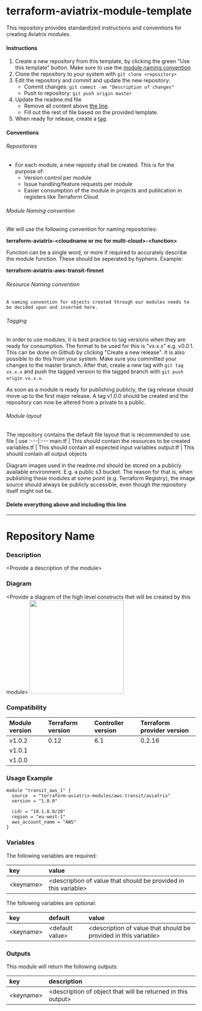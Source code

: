 # terraform-aviatrix-module-template

This repository provides standardized instructions and conventions for creating Aviatrix modules.

#### Instructions
1. Create a new repository from this template, by clicking the green "Use this template" button. Make sure to use the [module naming convention](#module-naming-convention)
2. Clone the repository to your system with ```git clone <repository>```
5. Edit the repository and commit and update the new repository:
    - Commit changes: ```git commit -am "Description of changes"```
    - Push to repository: ```git push origin master```
6. Update the readme.md file
    - Remove all content above [the line](#delete-everything-above-and-including-this-line).
    - Fill out the rest of file based on the provided template.
7. When ready for release, create a [tag](#tagging).

#### Conventions

###### Repositories
- For each module, a new reposity shall be created. This is for the purpose of:
    - Version control per module
    - Issue handling/feature requests per module
    - Easier consumption of the module in projects and publication in registers like Terraform Cloud

###### Module Naming convention
We will use the following convention for naming repositories:

**terraform-aviatrix-\<cloudname or mc for multi-cloud>-\<function>**

Function can be a single word, or more if required to accurately describe the module function. These should be seperated by hyphens. Example:

**terraform-aviatrix-aws-transit-firenet**

###### Resource Naming convention
```A naming convention for objects created through our modules needs to be decided upon and inserted here.```

###### Tagging
In order to use modules, it is best practice to tag versions when they are ready for consumption. The format to be used for this is "vx.x.x" e.g. v0.0.1. This can be done on Github by clicking "Create a new release". It is also possible to do this from your system. Make sure you committed your changes to the master branch. After that, create a new tag with ```git tag vx.x.x``` and push the tagged version to the tagged branch with ```git push origin vx.x.x```.

As soon as a module is ready for publishing publicly, the tag release should move up to the first major release. A tag v1.0.0 should be created and the repository can now be altered from a private to a public.

###### Module layout
The repository contains the default file layout that is recommended to use.
file | use
:---|:---
main.tf | This should contain the resources to be created
variables.tf | This should contain all expected input variables
output.tf | This should contain all output objects

Diagram images used in the readme.md should be stored on a publicly available environment. E.g. a public s3 bucket. The reason for that is, when publishing these modules at some point (e.g. Terraform Registry), the image source should always be publicly accessible, even though the repository itself might not be.


#### Delete everything above and including this line
***

# Repository Name

### Description
\<Provide a description of the module>

### Diagram
\<Provide a diagram of the high level constructs thet will be created by this module>
<img src="<IMG URL>"  height="250">

### Compatibility
Module version | Terraform version | Controller version | Terraform provider version
:--- | :--- | :--- | :---
v1.0.2 | 0.12 | 6.1 | 0.2.16
v1.0.1 | | |
v1.0.0 | | |

### Usage Example
```
module "transit_aws_1" {
  source  = "terraform-aviatrix-modules/aws-transit/aviatrix"
  version = "1.0.0"

  cidr = "10.1.0.0/20"
  region = "eu-west-1"
  aws_account_name = "AWS"
}
```

### Variables
The following variables are required:

key | value
:--- | :---
\<keyname> | \<description of value that should be provided in this variable>

The following variables are optional:

key | default | value 
:---|:---|:---
\<keyname> | \<default value> | \<description of value that should be provided in this variable>

### Outputs
This module will return the following outputs:

key | description
:---|:---
\<keyname> | \<description of object that will be returned in this output>
